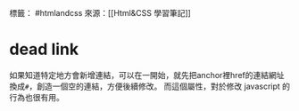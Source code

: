 標籤： #htmlandcss 
來源：[[Html&CSS 學習筆記]]

# dead link
如果知道特定地方會新增連結，可以在一開始，就先把anchor裡href的連結網址換成`#`，創造一個空的連結，方便後續修改。
而這個屬性，對於修改 javascript 的行為也很有用。